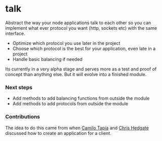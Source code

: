 # talk

Abstract the way your node applications talk to each other so you can implement what ever protocol you want (http, sockets etc) with the same interface.

- Optimize which protocol you use later in the project
- Choose which protocol is the best for your application, even late in a project
- Handle basic balancing if needed

Its currently in a very alpha stage and serves more as a test and proof of concept than anything else. But it will evolve into a finished module.

### Next steps

- Add methods to add balancing functions from outside the module
- Add methods to add protocols from outside the module


### Contributions

The idea to do this came from when [Camilo Tapia](https://github.com/camme) and [Chris Hedgate](https://github.com/chrishedgate) discussed how to create an application for a client.
